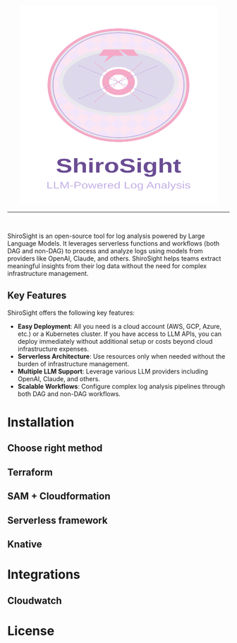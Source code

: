 <div align="center">
  <img src="./static/shirosight-logo.svg" alt="shirosight" width="450" height="450">
</div>
<hr>
<br>

ShiroSight is an open-source tool for log analysis powered by Large Language Models. It leverages serverless functions and workflows (both DAG and non-DAG) to process and analyze logs using models from providers like OpenAI, Claude, and others. ShiroSight helps teams extract meaningful insights from their log data without the need for complex infrastructure management.

## Key Features

ShiroSight offers the following key features:

- **Easy Deployment**: All you need is a cloud account (AWS, GCP, Azure, etc.) or a Kubernetes cluster. If you have access to LLM APIs, you can deploy immediately without additional setup or costs beyond cloud infrastructure expenses.
- **Serverless Architecture**: Use resources only when needed without the burden of infrastructure management.
- **Multiple LLM Support**: Leverage various LLM providers including OpenAI, Claude, and others.
- **Scalable Workflows**: Configure complex log analysis pipelines through both DAG and non-DAG workflows.

# Installation

## Choose right method

## Terraform

## SAM + Cloudformation

## Serverless framework

## Knative

# Integrations

## Cloudwatch

# License